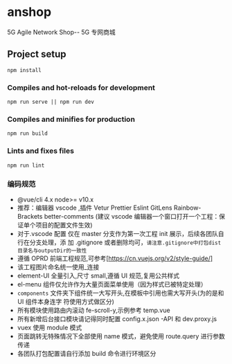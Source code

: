 # anshop

5G Agile Network Shop-- 5G 专网商城

## Project setup

```
npm install
```

### Compiles and hot-reloads for development

```
npm run serve || npm run dev
```

### Compiles and minifies for production

```
npm run build
```

### Lints and fixes files

```
npm run lint
```

### 编码规范

- @vue/cli 4.x node>= v10.x
- 推荐：编辑器 vscode ,插件 Vetur Prettier Eslint GitLens Rainbow-Brackets better-comments
  (建议 vscode 编辑器一个窗口打开一个工程：保证单个项目的配置文件生效)
- 对于.vscode 配置 仅在 master 分支作为第一次工程 init 展示，后续各团队自行在分支处理，添
  加 .gitignore 或者删除均可，`请注意.gitignore中打包dist目录名与outputDir的一致性`
- 遵循 OPRD 前端工程规范,可参考[https://cn.vuejs.org/v2/style-guide/]
- 该工程图片命名统一使用\_连接
- element-UI 全量引入,尺寸 small,遵循 UI 规范,复用公共样式
- el-menu 组件仅允许作为大量页面菜单使用（因为样式已被特定处理）
- `components` 文件夹下组件统一大写开头,在模板中引用也需大写开头(为的是和 UI 组件本身连字
  符使用方式做区分)
- 所有模块使用路由内滚动 fe-scroll-y,示例参考 temp.vue
- 所有新增后台接口模块请记得同时配置 config.x.json -API 和 dev.proxy.js
- vuex 使用 module 模式
- 页面跳转无特殊情况下全部使用 name 模式，避免使用 route.query 进行参数传递
- 各团队打包配置请自行添加 build 命令进行环境区分
